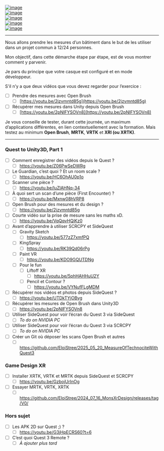 
[![image](https://github.com/user-attachments/assets/08342d0d-2e9d-45c1-ba59-6b9131641c69)](https://www.youtube.com/watch?v=UYEyhB0AGlw&t=397s)  
[![image](https://github.com/user-attachments/assets/ab302342-2d3d-48d4-94e3-6f7fbfa929f4)](https://www.youtube.com/watch?v=ajK1QMP7ZyI&t=1116s)  
[![image](https://github.com/user-attachments/assets/fea9c3e5-e21c-4812-9b3a-0c103aa14bea)](https://youtu.be/JDbVGYv5X_0?t=508)  
[![image](https://github.com/user-attachments/assets/969e7059-2e2f-4fe6-86fc-de482de8a0e4)](https://youtu.be/Mn-CmHfB5Uk?t=217)  
[![image](https://github.com/user-attachments/assets/32ad7e17-c01c-4717-853b-2d0ac11ea44d)](https://youtu.be/8BTI4_hA0Xw?t=9)

-----------------


Nous allons prendre les mesures d’un bâtiment dans le but de les utiliser dans un projet commun à 12/24 personnes.

Mon objectif, dans cette démarche étape par étape, est de vous montrer comment y parvenir.

Je pars du principe que votre casque est configuré et en mode développeur.

S'il n’y a que deux vidéos que vous devez regarder pour l’exercice :

* [ ] Prendre des mesures avec Open Brush
  * [ ] [https://youtu.be/2jzvmntd85g](https://youtu.be/2jzvmntd85g)
* [ ] Récupérer mes mesures dans Unity depuis Open Brush
  * [ ] [https://youtu.be/2pNIFYSOVn8](https://youtu.be/2pNIFYSOVn8)

Je vous conseille de tester, durant cette journée, un maximum d’applications différentes, en lien contextuellement avec la formation.
Mais testez au minimum **Open Brush**, **MRTK**, **VRTK** et **XRI (ou XRTK)**.



-----------

### Quest to Unity3D, Part 1  
- [ ] Comment enregistrer des vidéos depuis le Quest ?  
  - [ ] https://youtu.be/Z06PwSeDWRg  
- [ ] Le Guardian, c’est quoi ? Et un room scale ?  
  - [ ] https://youtu.be/HC6OhAU0p1o  
- [ ] Scanner une pièce ?  
  - [ ] https://youtu.be/luZlAHNq-34  
- [ ] À quoi sert un scan d’une pièce (First Encounter) ?  
  - [ ] https://youtu.be/Mxnw08hVRP8  
- [ ] Open Brush pour des mesures et du design ?  
  - [ ] https://youtu.be/2jzvmntd85g  
- [ ] Courte vidéo sur la prise de mesure sans les maths xD.  
  - [ ] https://youtu.be/VqQqvHQiKz0  
- [ ] Avant d’apprendre à utiliser SCRCPY et SideQuest  
    - [ ] Gravity Sketch  
      - [ ] https://youtu.be/577zZ7xmfPQ  
    - [ ] KingSpray  
      - [ ] https://youtu.be/RK39Qd06rPg  
    - [ ] Paint VR  
      - [ ] https://youtu.be/KDO9GQUTDNg  
    - [ ] Pour le fun  
      - [ ] Liftoff XR  
        - [ ] https://youtu.be/5phHAHHuU2Y  
      - [ ] Pencil et Contour ?  
        - [ ] https://youtu.be/VYNufFLgMDM  
- [ ] Récupérer nos vidéos et photos depuis SideQuest ?  
  - [ ] https://youtu.be/UTDkTYjOBvg  
- [ ] Récupérer les mesures de Open Brush dans Unity3D  
  - [ ] https://youtu.be/2pNIFYSOVn8  
- [ ] Utiliser SideQuest pour voir l’écran du Quest 3 via SideQuest  
  - [ ] *To do on NVIDIA PC*  
- [ ] Utiliser SideQuest pour voir l’écran du Quest 3 via SCRCPY  
  - [ ] *To do on NVIDIA PC*  
- [ ] Créer un Git où déposer les scans Open Brush et autres  
  - [ ] https://github.com/EloiStree/2025_05_20_MeasureOfTechnociteWithQuest3  

### Game Design XR  
- [ ] Installer XRTK, VRTK et MRTK depuis SideQuest et SCRCPY  
  - [ ] https://youtu.be/GzbojUrInOg  
- [ ] Essayer MRTK, VRTK, XRTK  
  - [ ] https://github.com/EloiStree/2024_07_16_MonsXrDesign/releases/tag/V0/  

### Hors sujet  
- [ ] Les APK 2D sur Quest ;) ?  
  - [ ] https://youtu.be/G3jHpECRS60?t=6  
- [ ] C’est quoi Quest 3 Remote ?  
  - [ ] *À ajouter plus tard*  
